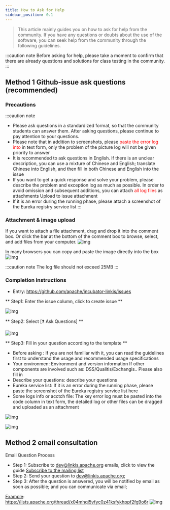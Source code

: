 ```yaml
---
title: How to Ask for Help
sidebar_position: 0.1
---
```

>This article mainly guides you on how to ask for help from the community. If you have any questions or doubts about the use of the software, you can seek help from the community through the following guidelines.


:::caution note
Before asking for help, please take a moment to confirm that there are already questions and solutions for class testing in the community.
:::

<!--
## Github-Discussion Questions
Entry: https://github.com/apache/incubator-linkis/discussions
Question template: https://github.com/apache/incubator-linkis/discussions/2548
step1: Review the template and notes and requirements https://github.com/apache/incubator-linkis/discussions/2548

step2 Copy the template content
-->


## Method 1 Github-issue ask questions (recommended)

### Precautions
:::caution note
- Please ask questions in a standardized format, so that the community students can answer them. After asking questions, please continue to pay attention to your questions.
- Please note that in addition to screenshots, please <font color="red">paste the error log into </font> in text form, only the problem of the picture log will not be given priority to answer
- It is recommended to ask questions in English. If there is an unclear description, you can use a mixture of Chinese and English; translate Chinese into English, and then fill in both Chinese and English into the issue
- If you want to get a quick response and solve your problem, please describe the problem and exception log as much as possible. In order to avoid omission and subsequent additions, you can attach <font color="red">all log files</font> as attachments Upload to issue attachment
- If it is an error during the running phase, please attach a screenshot of the Eureka registry service list
:::

### Attachment & image upload
If you want to attach a file attachment, drag and drop it into the comment box. Or click the bar at the bottom of the comment box to browse, select, and add files from your computer.
![img](/Images/community/upload-file.png)

In many browsers you can copy and paste the image directly into the box
![img](/Images/community/dragging-images.gif)

:::caution note
The log file should not exceed 25MB
:::
    
### Completion instructions
- Entry: https://github.com/apache/incubator-linkis/issues

** Step1: Enter the issue column, click to create issue **

![img](/Images/community/issue-question-1.png)

** Step2: Select \[❓ Ask Questions] **

![img](/Images/community/issue-question-2.png)

** Step3: Fill in your question according to the template **

- Before asking : If you are not familiar with it, you can read the guidelines first to understand the usage and recommended usage specifications
- Your environmen: Environment and version information If other components are involved such as: DSS/Qualitis/Exchangis.. Please also fill in
- Describe your questions: describe your questions
- Eureka service list: If it is an error during the running phase, please paste the screenshot of the Eureka registry service list here
- Some logs info or acctch file: The key error log must be pasted into the code column in text form, the detailed log or other files can be dragged and uploaded as an attachment

![img](/Images/community/issue-question-3.png)

![img](/Images/community/issue-question-4.png)



## Method 2 email consultation

Email Question Process

- Step 1: Subscribe to dev@linkis.apache.org emails, click to view the guide [Subscribe to the mailing list](https://linkis.apache.org/zh-CN/community/how-to-subscribe)
- Step 2: Send your question to dev@linkis.apache.org;
- Step 3: After the question is answered, you will be notified by email as soon as possible; and you can communicate via email;

[Example](https://lists.apache.org/thread/x04mhql5vfyc0z41ksfykhppf2fg9o6r): https://lists.apache.org/thread/x04mhql5vfyc0z41ksfykhppf2fg9o6r
![img](/Images/community/dev-email.png)